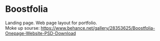 # Boostfolia
Landing page. Web page layout for portfolio.  
Moke up sourse: https://www.behance.net/gallery/28353625/Boostfolia-Onepage-Website-PSD-Download